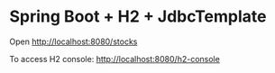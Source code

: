 # Spring Boot + H2 + JdbcTemplate

Open <http://localhost:8080/stocks>

To access H2 console: <http://localhost:8080/h2-console>
